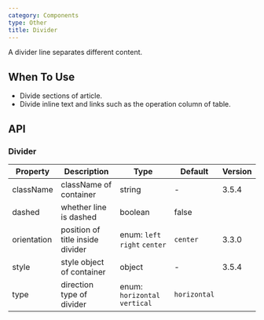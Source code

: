 ```yaml
---
category: Components
type: Other
title: Divider
---
```


A divider line separates different content.

## When To Use

- Divide sections of article.
- Divide inline text and links such as the operation column of table.

## API

### Divider

| Property    | Description                      | Type                          | Default      | Version |
| ----------- | -------------------------------- | ----------------------------- | ------------ | ------- |
| className   | className of container           | string                        | -            | 3.5.4   |
| dashed      | whether line is dashed           | boolean                       | false        |         |
| orientation | position of title inside divider | enum: `left` `right` `center` | `center`     | 3.3.0   |
| style       | style object of container        | object                        | -            | 3.5.4   |
| type        | direction type of divider        | enum: `horizontal` `vertical` | `horizontal` |         |
